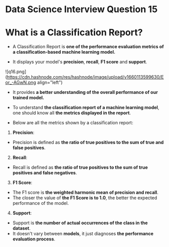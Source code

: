 # Data Science Interview Question 15

# What is a Classification Report?

- A Classification Report is **one of the performance evaluation metrics of a classification-based machine learning model.**

- It displays your model's **precision**, **recall**, **F1 score** and **support**.


![q16.png](https://cdn.hashnode.com/res/hashnode/image/upload/v1660113599630/Eor_-AGwN.png align="left")

- It provides **a better understanding of the overall performance of our trained model.**

- To understand **the classification report of a machine learning model**, one should know all **the metrics displayed in the report**.

- Below are all the metrics shown by a classification report:


1. **Precision**:
 - Precision is defined as **the ratio of true positives to the sum of true and false positives**.

2. **Recall**:
 - Recall is defined as **the ratio of true positives to the sum of true positives and false negatives**.

3. **F1 Score**: 
 - The F1 score is **the weighted harmonic mean of precision and recall**.
 - The closer the value of **the F1 Score is to 1.0**, the better the expected performance of the model.

4. **Support**:
 - Support is **the number of actual occurrences of the class in the dataset**.
 - It doesn't vary between **models**, it just diagnoses **the performance evaluation process**.